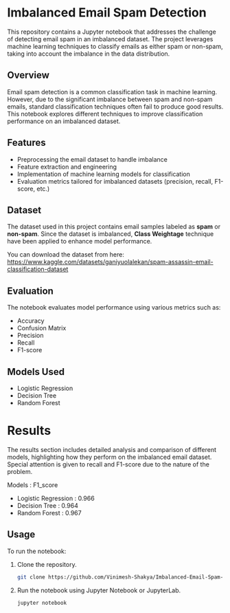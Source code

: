 # Imbalanced Email Spam Detection

This repository contains a Jupyter notebook that addresses the challenge of detecting email spam in an imbalanced dataset. The project leverages machine learning techniques to classify emails as either spam or non-spam, taking into account the imbalance in the data distribution.

## Overview

Email spam detection is a common classification task in machine learning. However, due to the significant imbalance between spam and non-spam emails, standard classification techniques often fail to produce good results. This notebook explores different techniques to improve classification performance on an imbalanced dataset.

## Features

- Preprocessing the email dataset to handle imbalance
- Feature extraction and engineering
- Implementation of machine learning models for classification
- Evaluation metrics tailored for imbalanced datasets (precision, recall, F1-score, etc.)

## Dataset

The dataset used in this project contains email samples labeled as **spam** or **non-spam**. Since the dataset is imbalanced, **Class Weightage** technique have been applied to enhance model performance.

You can download the dataset from here: https://www.kaggle.com/datasets/ganiyuolalekan/spam-assassin-email-classification-dataset

## Evaluation

The notebook evaluates model performance using various metrics such as:
- Accuracy
- Confusion Matrix
- Precision
- Recall
- F1-score

## Models Used
- Logistic Regression 
- Decision Tree 
- Random Forest 


# Results
The results section includes detailed analysis and comparison of different models, highlighting how they perform on the imbalanced email dataset. Special attention is given to recall and F1-score due to the nature of the problem.

Models : F1_score
- Logistic Regression : 0.966
- Decision Tree : 0.964
- Random Forest : 0.967

## Usage

To run the notebook:
1. Clone the repository.

   ```bash
   git clone https://github.com/Vinimesh-Shakya/Imbalanced-Email-Spam-Detection
   ```
2. Run the notebook using Jupyter Notebook or JupyterLab.
   ```bash
   jupyter notebook
   ```

